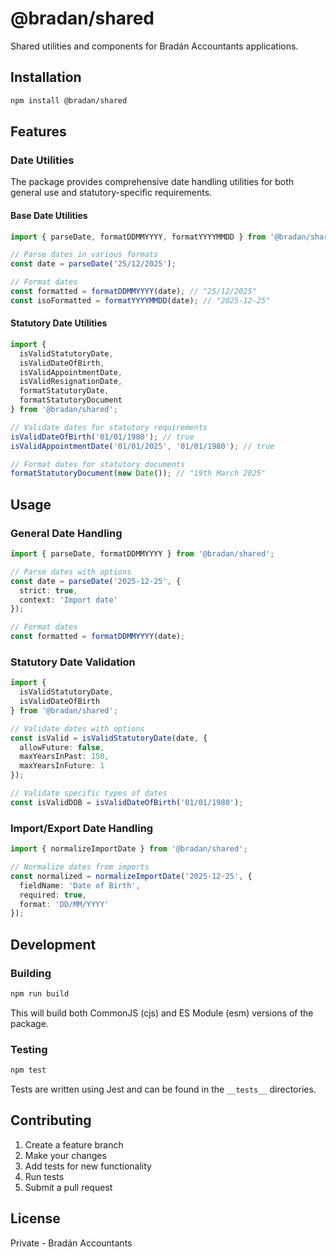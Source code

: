 # @bradan/shared

Shared utilities and components for Bradán Accountants applications.

## Installation

```bash
npm install @bradan/shared
```

## Features

### Date Utilities

The package provides comprehensive date handling utilities for both general use and statutory-specific requirements.

#### Base Date Utilities

```typescript
import { parseDate, formatDDMMYYYY, formatYYYYMMDD } from '@bradan/shared';

// Parse dates in various formats
const date = parseDate('25/12/2025');

// Format dates
const formatted = formatDDMMYYYY(date); // "25/12/2025"
const isoFormatted = formatYYYYMMDD(date); // "2025-12-25"
```

#### Statutory Date Utilities

```typescript
import { 
  isValidStatutoryDate,
  isValidDateOfBirth,
  isValidAppointmentDate,
  isValidResignationDate,
  formatStatutoryDate,
  formatStatutoryDocument
} from '@bradan/shared';

// Validate dates for statutory requirements
isValidDateOfBirth('01/01/1980'); // true
isValidAppointmentDate('01/01/2025', '01/01/1980'); // true

// Format dates for statutory documents
formatStatutoryDocument(new Date()); // "19th March 2025"
```

## Usage

### General Date Handling

```typescript
import { parseDate, formatDDMMYYYY } from '@bradan/shared';

// Parse dates with options
const date = parseDate('2025-12-25', {
  strict: true,
  context: 'Import date'
});

// Format dates
const formatted = formatDDMMYYYY(date);
```

### Statutory Date Validation

```typescript
import { 
  isValidStatutoryDate, 
  isValidDateOfBirth 
} from '@bradan/shared';

// Validate dates with options
const isValid = isValidStatutoryDate(date, {
  allowFuture: false,
  maxYearsInPast: 150,
  maxYearsInFuture: 1
});

// Validate specific types of dates
const isValidDOB = isValidDateOfBirth('01/01/1980');
```

### Import/Export Date Handling

```typescript
import { normalizeImportDate } from '@bradan/shared';

// Normalize dates from imports
const normalized = normalizeImportDate('2025-12-25', {
  fieldName: 'Date of Birth',
  required: true,
  format: 'DD/MM/YYYY'
});
```

## Development

### Building

```bash
npm run build
```

This will build both CommonJS (cjs) and ES Module (esm) versions of the package.

### Testing

```bash
npm test
```

Tests are written using Jest and can be found in the `__tests__` directories.

## Contributing

1. Create a feature branch
2. Make your changes
3. Add tests for new functionality
4. Run tests
5. Submit a pull request

## License

Private - Bradán Accountants
